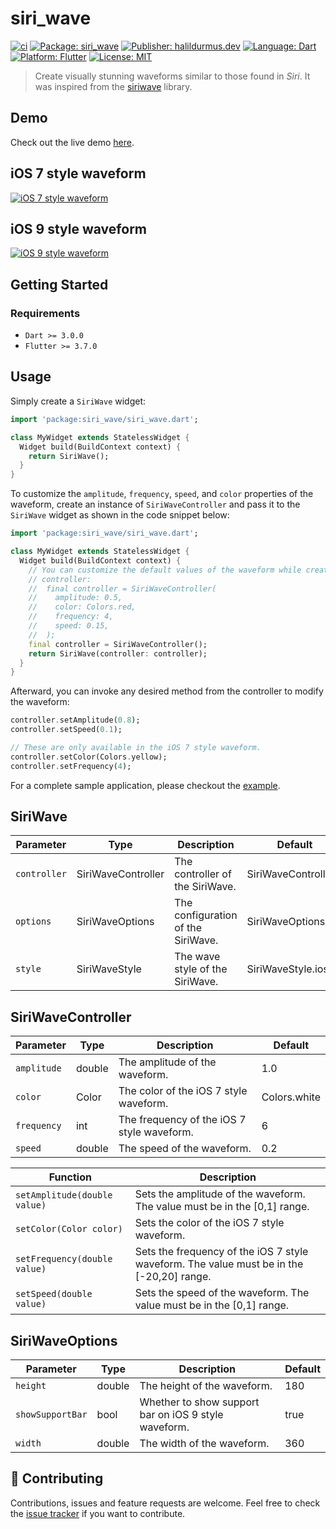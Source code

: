 # siri_wave

[![ci][ci_badge]][ci_link]
[![Package: siri_wave][package_badge]][package_link]
[![Publisher: halildurmus.dev][publisher_badge]][publisher_link]
[![Language: Dart][language_badge]][language_link]
[![Platform: Flutter][platform_badge]][platform_link]
[![License: MIT][license_badge]][license_link]

> Create visually stunning waveforms similar to those found in *Siri*.
It was inspired from the [siriwave](https://github.com/kopiro/siriwave) library.

## Demo

Check out the live demo [here](https://halildurmus.github.io/siri_wave).

## iOS 7 style waveform

[![iOS 7 style waveform](https://raw.githubusercontent.com/halildurmus/siri_wave/main/gifs/ios_7.gif)](https://halildurmus.github.io/siri_wave)

## iOS 9 style waveform

[![iOS 9 style waveform](https://raw.githubusercontent.com/halildurmus/siri_wave/main/gifs/ios_9.gif)](https://halildurmus.github.io/siri_wave)

## Getting Started

### Requirements
- `Dart >= 3.0.0`
- `Flutter >= 3.7.0`

## Usage

Simply create a `SiriWave` widget:

```dart
import 'package:siri_wave/siri_wave.dart';

class MyWidget extends StatelessWidget {
  Widget build(BuildContext context) {
    return SiriWave();
  }
}
```

To customize the `amplitude`, `frequency`, `speed`, and `color` properties of
the waveform, create an instance of `SiriWaveController` and pass it to the
`SiriWave` widget as shown in the code snippet below:

```dart
import 'package:siri_wave/siri_wave.dart';

class MyWidget extends StatelessWidget {
  Widget build(BuildContext context) {
    // You can customize the default values of the waveform while creating the
    // controller:
    //  final controller = SiriWaveController(
    //    amplitude: 0.5,
    //    color: Colors.red,
    //    frequency: 4,
    //    speed: 0.15,
    //  );
    final controller = SiriWaveController();
    return SiriWave(controller: controller);
  }
}
```

Afterward, you can invoke any desired method from the controller to modify the
waveform:

```dart
controller.setAmplitude(0.8);
controller.setSpeed(0.1);

// These are only available in the iOS 7 style waveform.
controller.setColor(Colors.yellow);
controller.setFrequency(4);
```

For a complete sample application, please checkout the [example](https://github.com/halildurmus/siri_wave/blob/main/example/lib/main.dart).

## SiriWave

| Parameter    | Type               | Description                        | Default              |
| ------------ | ------------------ | ---------------------------------- | -------------------- |
| `controller` | SiriWaveController | The controller of the SiriWave.    | SiriWaveController() |
| `options`    | SiriWaveOptions    | The configuration of the SiriWave. | SiriWaveOptions()    |
| `style`      | SiriWaveStyle      | The wave style of the SiriWave.    | SiriWaveStyle.ios_9  |


## SiriWaveController

| Parameter   | Type   | Description                                | Default      |
| ----------- | ------ | ------------------------------------------ | ------------ |
| `amplitude` | double | The amplitude of the waveform.             | 1.0          |
| `color`     | Color  | The color of the iOS 7 style waveform.     | Colors.white |
| `frequency` | int    | The frequency of the iOS 7 style waveform. | 6            |
| `speed`     | double | The speed of the waveform.                 | 0.2          |

| Function                     | Description                                                                              |
| ---------------------------- | ---------------------------------------------------------------------------------------- |
| `setAmplitude(double value)` | Sets the amplitude of the waveform. The value must be in the [0,1] range.                |
| `setColor(Color color)`      | Sets the color of the iOS 7 style waveform.                                              |
| `setFrequency(double value)` | Sets the frequency of the iOS 7 style waveform. The value must be in the [-20,20] range. |
| `setSpeed(double value)`     | Sets the speed of the waveform. The value must be in the [0,1] range.                    |

## SiriWaveOptions

| Parameter        | Type   | Description                                          | Default |
| ---------------- | ------ | ---------------------------------------------------- | ------- |
| `height`         | double | The height of the waveform.                          | 180     |
| `showSupportBar` | bool   | Whether to show support bar on iOS 9 style waveform. | true    |
| `width`          | double | The width of the waveform.                           | 360     |

## 🤝 Contributing

Contributions, issues and feature requests are welcome.
Feel free to check the [issue tracker][issue_tracker_link] if you want to
contribute.

[ci_badge]: https://img.shields.io/cirrus/github/halildurmus/siri_wave
[ci_link]: https://cirrus-ci.com/halildurmus/siri_wave
[issue_tracker_link]: https://github.com/halildurmus/siri_wave/issues
[language_badge]: https://img.shields.io/badge/language-Dart-blue.svg
[language_link]: https://dart.dev
[license_badge]: https://img.shields.io/github/license/halildurmus/siri_wave?color=blue
[license_link]: https://opensource.org/licenses/mit
[package_badge]: https://img.shields.io/pub/v/siri_wave.svg
[package_link]: https://pub.dev/packages/siri_wave
[platform_badge]: https://img.shields.io/badge/platform-Flutter-02569B?logo=flutter
[platform_link]: https://flutter.dev
[publisher_badge]: https://img.shields.io/pub/publisher/siri_wave.svg
[publisher_link]: https://pub.dev/publishers/halildurmus.dev

